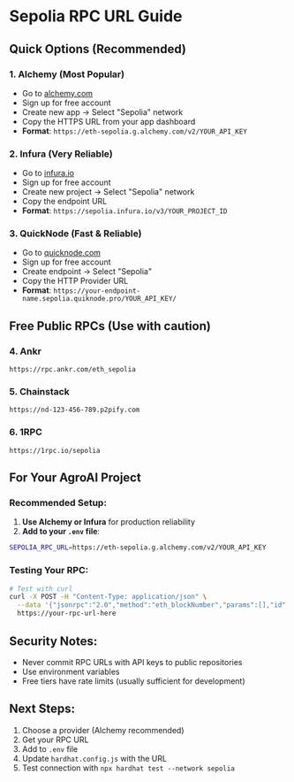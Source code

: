 # Sepolia RPC URL Guide

## Quick Options (Recommended)

### 1. **Alchemy** (Most Popular)
- Go to [alchemy.com](https://alchemy.com)
- Sign up for free account
- Create new app → Select "Sepolia" network
- Copy the HTTPS URL from your app dashboard
- **Format**: `https://eth-sepolia.g.alchemy.com/v2/YOUR_API_KEY`

### 2. **Infura** (Very Reliable)
- Go to [infura.io](https://infura.io)
- Sign up for free account
- Create new project → Select "Sepolia" network
- Copy the endpoint URL
- **Format**: `https://sepolia.infura.io/v3/YOUR_PROJECT_ID`

### 3. **QuickNode** (Fast & Reliable)
- Go to [quicknode.com](https://quicknode.com)
- Sign up for free account
- Create endpoint → Select "Sepolia"
- Copy the HTTP Provider URL
- **Format**: `https://your-endpoint-name.sepolia.quiknode.pro/YOUR_API_KEY/`

## Free Public RPCs (Use with caution)

### 4. **Ankr**
```
https://rpc.ankr.com/eth_sepolia
```

### 5. **Chainstack**
```
https://nd-123-456-789.p2pify.com
```

### 6. **1RPC**
```
https://1rpc.io/sepolia
```

## For Your AgroAI Project

### Recommended Setup:
1. **Use Alchemy or Infura** for production reliability
2. **Add to your `.env` file**:
```bash
SEPOLIA_RPC_URL=https://eth-sepolia.g.alchemy.com/v2/YOUR_API_KEY
```

### Testing Your RPC:
```bash
# Test with curl
curl -X POST -H "Content-Type: application/json" \
  --data '{"jsonrpc":"2.0","method":"eth_blockNumber","params":[],"id":1}' \
  https://your-rpc-url-here
```

## Security Notes:
- Never commit RPC URLs with API keys to public repositories
- Use environment variables
- Free tiers have rate limits (usually sufficient for development)

## Next Steps:
1. Choose a provider (Alchemy recommended)
2. Get your RPC URL
3. Add to `.env` file
4. Update `hardhat.config.js` with the URL
5. Test connection with `npx hardhat test --network sepolia` 